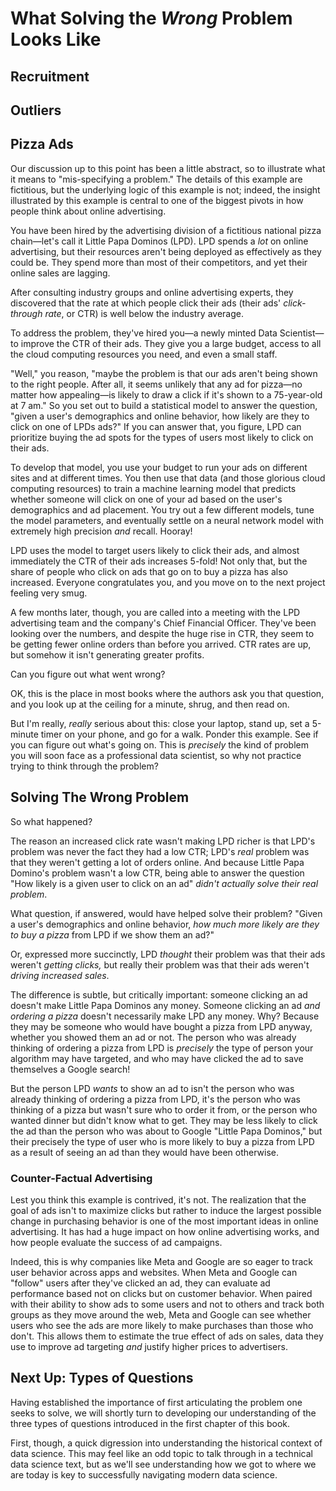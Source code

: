 
# What Solving the *Wrong* Problem Looks Like

## Recruitment

## Outliers

## Pizza Ads

Our discussion up to this point has been a little abstract, so to illustrate what it means to "mis-specifying a problem." The details of this example are fictitious, but the underlying logic of this example is not; indeed, the insight illustrated by this example is central to one of the biggest pivots in how people think about online advertising.

You have been hired by the advertising division of a fictitious national pizza chain—let's call it Little Papa Dominos (LPD). LPD spends a *lot* on online advertising, but their resources aren't being deployed as effectively as they could be. They spend more than most of their competitors, and yet their online sales are lagging.

After consulting industry groups and online advertising experts, they discovered that the rate at which people click their ads (their ads' *click-through rate*, or CTR) is well below the industry average.

To address the problem, they've hired you—a newly minted Data Scientist—to improve the CTR of their ads. They give you a large budget, access to all the cloud computing resources you need, and even a small staff.

"Well," you reason, "maybe the problem is that our ads aren't being shown to the right people. After all, it seems unlikely that any ad for pizza—no matter how appealing—is likely to draw a click if it's shown to a 75-year-old at 7 am." So you set out to build a statistical model to answer the question, "given a user's demographics and online behavior, how likely are they to click on one of LPDs ads?" If you can answer that, you figure, LPD can prioritize buying the ad spots for the types of users most likely to click on their ads.

To develop that model, you use your budget to run your ads on different sites and at different times. You then use that data (and those glorious cloud computing resources) to train a machine learning model that predicts whether someone will click on one of your ad based on the user's demographics and ad placement. You try out a few different models, tune the model parameters, and eventually settle on a neural network model with extremely high precision *and* recall. Hooray!

LPD uses the model to target users likely to click their ads, and almost immediately the CTR of their ads increases 5-fold! Not only that, but the share of people who click on ads that go on to buy a pizza has also increased. Everyone congratulates you, and you move on to the next project feeling very smug.

A few months later, though, you are called into a meeting with the LPD advertising team and the company's Chief Financial Officer. They've been looking over the numbers, and despite the huge rise in CTR, they seem to be getting fewer online orders than before you arrived. CTR rates are up, but somehow it isn't generating greater profits.

Can you figure out what went wrong?

OK, this is the place in most books where the authors ask you that question, and you look up at the ceiling for a minute, shrug, and then read on.

But I'm really, *really* serious about this: close your laptop, stand up, set a 5-minute timer on your phone, and go for a walk. Ponder this example. See if you can figure out what's going on. This is *precisely* the kind of problem you will soon face as a professional data scientist, so why not practice trying to think through the problem?

## Solving The Wrong Problem

So what happened?

The reason an increased click rate wasn't making LPD richer is that LPD's problem was never the fact they had a low CTR; LPD's *real* problem was that they weren't getting a lot of orders online. And because Little Papa Domino's problem wasn't a low CTR, being able to answer the question "How likely is a given user to click on an ad" *didn't actually solve their real problem*.

What question, if answered, would have helped solve their problem? "Given a user's demographics and online behavior, *how much more likely are they to buy a pizza* from LPD if we show them an ad?"

Or, expressed more succinctly, LPD *thought* their problem was that their ads weren't *getting clicks,* but really their problem was that their ads weren't *driving increased sales*.

The difference is subtle, but critically important: someone clicking an ad doesn't make Little Papa Dominos any money. Someone clicking an ad *and ordering a pizza* doesn't necessarily make LPD any money. Why? Because they may be someone who would have bought a pizza from LPD anyway, whether you showed them an ad or not. The person who was already thinking of ordering a pizza from LPD is *precisely* the type of person your algorithm may have targeted, and who may have clicked the ad to save themselves a Google search!

But the person LPD *wants* to show an ad to isn't the person who was already thinking of ordering a pizza from LPD, it's the person who was thinking of a pizza but wasn't sure who to order it from, or the person who wanted dinner but didn't know what to get. They may be less likely to click the ad than the person who was about to Google "Little Papa Dominos," but their precisely the type of user who is more likely to buy a pizza from LPD as a result of seeing an ad than they would have been otherwise.

### Counter-Factual Advertising

Lest you think this example is contrived, it's not. The realization that the goal of ads isn't to maximize clicks but rather to induce the largest possible change in purchasing behavior is one of the most important ideas in online advertising. It has had a huge impact on how online advertising works, and how people evaluate the success of ad campaigns.

Indeed, this is why companies like Meta and Google are so eager to track user behavior across apps and websites. When Meta and Google can "follow" users after they've clicked an ad, they can evaluate ad performance based not on clicks but on customer behavior. When paired with their ability to show ads to some users and not to others and track both groups as they move around the web, Meta and Google can see whether users who see the ads are more likely to make purchases than those who don't. This allows them to estimate the true effect of ads on sales, data they use to improve ad targeting *and* justify higher prices to advertisers.

## Next Up: Types of Questions

Having established the importance of first articulating the problem one seeks to solve, we will shortly turn to developing our understanding of the three types of questions introduced in the first chapter of this book.

First, though, a quick digression into understanding the historical context of data science. This may feel like an odd topic to talk through in a technical data science text, but as we'll see understanding how we got to where we are today is key to successfully navigating modern data science.
